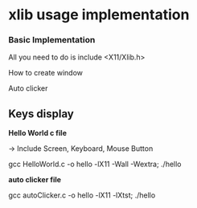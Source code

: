 # xlib usage implementation


### Basic Implementation

All you need to do is include <X11/Xlib.h>

How to create window

Auto clicker

Keys display
---

**Hello World c file**

-> Include Screen, Keyboard, Mouse Button

gcc HelloWorld.c -o hello  -lX11 -Wall -Wextra; ./hello 


**auto clicker file**

gcc autoClicker.c -o hello -lX11 -lXtst; ./hello
